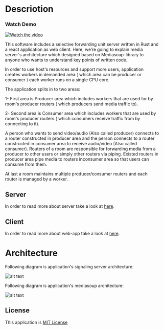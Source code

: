 # Descriotion

### Watch Demo

[![Watch the video](https://lh3.googleusercontent.com/u/0/drive-viewer/AK7aPaBKRsIvPLbvw09ABDs0SqdRt2rNh_mufjCkhDD1Q-eDI938-6_XF7O1rXp4DDem6B8Ko_oP67dVKnqO4V0mQ_8vOpbriA=w1920-h1080-k-pd)](https://drive.google.com/file/d/1Xo7RrxB-iQUhgiNr6ZwbiggXv8QOUoyt/view?usp=share_link)




This software includes a selective forwarding unit server written in Rust and a react application as web client.
Here, we're going to explain media server's architecture which designed based on Mediasoup-library to anyone who wants to understand key points of written code.

In order to use host's resources and support more users, application creates workers in demanded area ( which area can be producer or consumer ) each worker runs on a single CPU core. 

The application splits in to two areas:

1- First area is Producer area which includes workers that are used for by room's producer routers ( which producers send media traffic to).

2- Second area is Consumer area which includes workers that are used by room's producer routers ( which consumers receive traffic from by connecting to it).

A person who wants to send video/audio (Also called producer) connects to a router constructed in producer area and the person connects to a router constructed in consumer area to receive audio/video (Also called consumer).
Routers of a room are responsible for forwarding media from a producer to other users or simply other routers via piping. Existed routers in producer area pipe media to routers inconsumer area so that users can consume from them.

At last a room maintains multiple producer/consumer routers and each router is managed by a worker.

## Server

In order to read more about server take a look at [here](server).

## Client

In order to read more about web-app take a look at [here](react).

# Architecture

Following diagram is application's signaling server architecture:

![alt text](https://github.com/mojtaba-motevali/Media-server/blob/master/assets/server_rust_architecture.jpg?raw=true)

Following diagram is application's mediasoup architecture:

![alt text](https://github.com/mojtaba-motevali/Media-server/blob/master/assets/Mediasoup-svg.svg?raw=true)

## License

This application is [MIT License](LICENSE)
